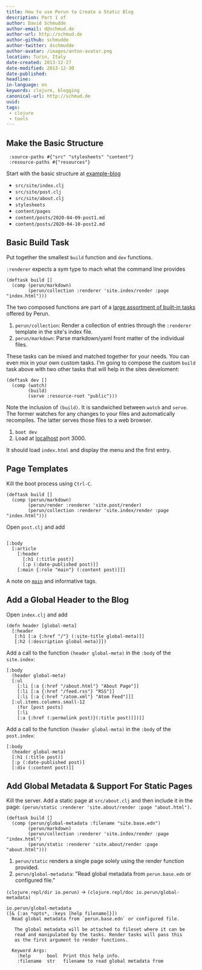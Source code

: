```yaml
---
title: How to use Perun to Create a Static Blog
description: Part 1 of
author: David Schmudde
author-email: d@schmud.de
author-url: http://schmud.de
author-github: schmudde
author-twitter: dschmudde
author-avatar: /images/anton-avatar.png
location: Turin, Italy
date-created: 2013-12-27
date-modified: 2013-12-30
date-published:
headline:
in-language: en
keywords: clojure, blogging
canonical-url: http://schmud.de
uuid:
tags:
 - clojure
 - tools
---
```


## Make the Basic Structure

```
 :source-paths #{"src" "stylesheets" "content"}
 :resource-paths #{"resources"}
```

Start with the basic structure at [example-blog](https://github.com/hashobject/perun/blob/master/example-blog/build.boot)

- `src/site/index.clj`
- `src/site/post.clj`
- `src/site/about.clj`
- `stylesheets`
- `content/pages`
- `content/posts/2020-04-09-post1.md`
- `content/posts/2020-04-10-post2.md`

## Basic Build Task

Put together the smallest `build` function and `dev` functions.

`:renderer` expects a sym type to mach what the command line provides

```
(deftask build []
  (comp (perun/markdown)
        (perun/collection :renderer 'site.index/render :page "index.html")))
```

The two composed functions are part of a [large assortment of built-in tasks](https://perun.io/guides/built-ins/) offered by Perun.

1. `perun/collection`: Render a collection of entries through the `:renderer` template in the site's index file.
2. `perun/markdown`: Parse markdown/yaml front matter of the individual files.

These tasks can be mixed and matched together for your needs. You can even mix in your own custom tasks. I'm going to compose the custom `build` task above with two other tasks that will help in the sites develoment:

```
(deftask dev []
  (comp (watch)
        (build)
        (serve :resource-root "public")))
```

Note the inclusion of `(build)`. It is sandwiched between `watch` and `serve`. The former watches for any changes to your files and automatically recompiles. The latter serves those files to a web browser.

1. `boot dev`
2. Load at [localhost](http://localhost:3000/) port 3000.

It should load `index.html` and display the menu and the first entry.

## Page Templates

Kill the boot process using `Ctrl-C`.

```
(deftask build []
  (comp (perun/markdown)
        (perun/render :renderer 'site.post/render)
        (perun/collection :renderer 'site.index/render :page "index.html")))
```

Open `post.clj` and add

```

[:body
  [:article
    [:header
      [:h1 (:title post)]
      [:p (:date-published post)]]
    [:main {:role "main"} (:content post)]]]
```

A note on [`main`](https://developer.mozilla.org/en-US/docs/Web/HTML/Element/main) and informative tags.

## Add a Global Header to the Blog

Open `index.clj` and add

```
(defn header [global-meta]
  [:header
   [:h1 [:a {:href "/"} (:site-title global-meta)]]
   [:h2 (:description global-meta)]])
```

Add a call to the function `(header global-meta)` in the `:body` of the `site.index`:

```
[:body
  (header global-meta)
  [:ul
    [:li [:a {:href "/about.html"} "About Page"]]
    [:li [:a {:href "/feed.rss"} "RSS"]]
    [:li [:a {:href "/atom.xml"} "Atom Feed"]]]
  [:ul.items.columns.small-12
    (for [post posts]
    [:li
    [:a {:href (:permalink post)}(:title post)]])]]
```

Add a call to the function `(header global-meta)` in the `:body` of the `post.index`:

```
[:body
  (header global-meta)
  [:h1 (:title post)]
  [:p (:date-published post)]
  [:div (:content post)]]
```

## Add Global Metadata &amp; Support For Static Pages

Kill the server. Add a static page at `src/about.clj` and then include it in the page: `(perun/static :renderer 'site.about/render :page "about.html")`.

```
(deftask build []
  (comp (perun/global-metadata :filename "site.base.edn")
        (perun/markdown)
        (perun/collection :renderer 'site.index/render :page "index.html")
        (perun/static :renderer 'site.about/render :page "about.html")))
```

1. `perun/static` renders a single page solely using the render function provided.
2. `perun/global-metadata`: "Read global metadata from `perun.base.edn` or configured file."

`(clojure.repl/dir io.perun)` &rarr; `(clojure.repl/doc io.perun/global-metadata)`

```
io.perun/global-metadata
([& {:as *opts*, :keys [help filename]}])
  Read global metadata from `perun.base.edn` or configured file.

   The global metadata will be attached to fileset where it can be
   read and manipulated by the tasks. Render tasks will pass this
   as the first argument to render functions.

  Keyword Args:
    :help      bool  Print this help info.
    :filename  str   filename to read global metadata from
```
